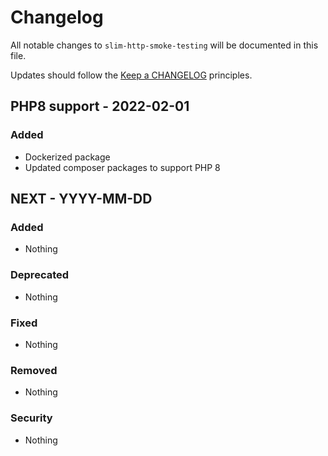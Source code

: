# Changelog

All notable changes to `slim-http-smoke-testing` will be documented in this file.

Updates should follow the [Keep a CHANGELOG](http://keepachangelog.com/) principles.

## PHP8 support - 2022-02-01

### Added
- Dockerized package
- Updated composer packages to support PHP 8

## NEXT - YYYY-MM-DD

### Added
- Nothing

### Deprecated
- Nothing

### Fixed
- Nothing

### Removed
- Nothing

### Security
- Nothing
